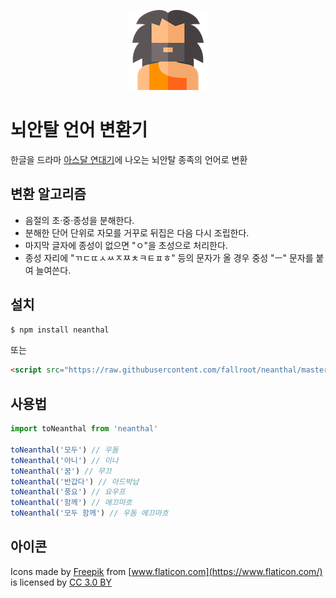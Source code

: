 <p align="center"><img src="icons/128.png" alt="뇌안탈 언어 변환기"></p>

# 뇌안탈 언어 변환기

한글을 드라마 [아스달 연대기](http://program.tving.com/tvn/arthdalchronicles)에 나오는 뇌안탈 종족의 언어로 변환

## 변환 알고리즘

* 음절의 초·중·종성을 분해한다.
* 분해한 단어 단위로 자모를 거꾸로 뒤집은 다음 다시 조립한다.
* 마지막 글자에 종성이 없으면 "ㅇ"을 초성으로 처리한다.
* 종성 자리에 "ㄲㄷㄸㅅㅆㅈㅉㅊㅋㅌㅍㅎ" 등의 문자가 올 경우 중성 "ㅡ" 문자를 붙여 늘여쓴다.

## 설치
```sh
$ npm install neanthal
```
또는
```html
<script src="https://raw.githubusercontent.com/fallroot/neanthal/master/dist/neanthal.js"></script>
```

## 사용법
```js
import toNeanthal from 'neanthal'

toNeanthal('모두') // 우돔
toNeanthal('아니') // 이나
toNeanthal('꿈') // 무끄
toNeanthal('반갑다') // 아드박납
toNeanthal('풍요') // 요우프
toNeanthal('함께') // 에끄마흐
toNeanthal('모두 함께') // 우돔 에끄마흐
```

## 아이콘

Icons made by [Freepik](https://www.freepik.com/) from [www.flaticon.com](https://www.flaticon.com/) is licensed by [CC 3.0 BY](http://creativecommons.org/licenses/by/3.0/)

